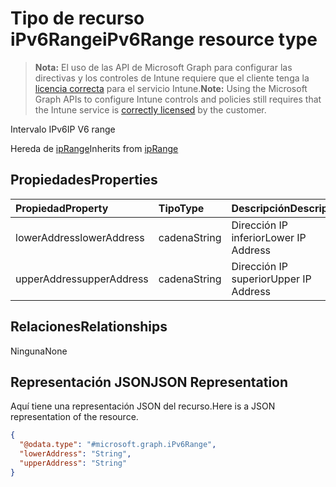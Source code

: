 # <a name="ipv6range-resource-type"></a><span data-ttu-id="ca202-101">Tipo de recurso iPv6Range</span><span class="sxs-lookup"><span data-stu-id="ca202-101">iPv6Range resource type</span></span>

> <span data-ttu-id="ca202-102">**Nota:** El uso de las API de Microsoft Graph para configurar las directivas y los controles de Intune requiere que el cliente tenga la [licencia correcta](https://go.microsoft.com/fwlink/?linkid=839381) para el servicio Intune.</span><span class="sxs-lookup"><span data-stu-id="ca202-102">**Note:** Using the Microsoft Graph APIs to configure Intune controls and policies still requires that the Intune service is [correctly licensed](https://go.microsoft.com/fwlink/?linkid=839381) by the customer.</span></span>

<span data-ttu-id="ca202-103">Intervalo IPv6</span><span class="sxs-lookup"><span data-stu-id="ca202-103">IP V6 range</span></span>

<span data-ttu-id="ca202-104">Hereda de [ipRange](../resources/intune_mam_iprange.md)</span><span class="sxs-lookup"><span data-stu-id="ca202-104">Inherits from [ipRange](../resources/intune_mam_iprange.md)</span></span>

## <a name="properties"></a><span data-ttu-id="ca202-105">Propiedades</span><span class="sxs-lookup"><span data-stu-id="ca202-105">Properties</span></span>
|<span data-ttu-id="ca202-106">Propiedad</span><span class="sxs-lookup"><span data-stu-id="ca202-106">Property</span></span>|<span data-ttu-id="ca202-107">Tipo</span><span class="sxs-lookup"><span data-stu-id="ca202-107">Type</span></span>|<span data-ttu-id="ca202-108">Descripción</span><span class="sxs-lookup"><span data-stu-id="ca202-108">Description</span></span>|
|:---|:---|:---|
|<span data-ttu-id="ca202-109">lowerAddress</span><span class="sxs-lookup"><span data-stu-id="ca202-109">lowerAddress</span></span>|<span data-ttu-id="ca202-110">cadena</span><span class="sxs-lookup"><span data-stu-id="ca202-110">String</span></span>|<span data-ttu-id="ca202-111">Dirección IP inferior</span><span class="sxs-lookup"><span data-stu-id="ca202-111">Lower IP Address</span></span>|
|<span data-ttu-id="ca202-112">upperAddress</span><span class="sxs-lookup"><span data-stu-id="ca202-112">upperAddress</span></span>|<span data-ttu-id="ca202-113">cadena</span><span class="sxs-lookup"><span data-stu-id="ca202-113">String</span></span>|<span data-ttu-id="ca202-114">Dirección IP superior</span><span class="sxs-lookup"><span data-stu-id="ca202-114">Upper IP Address</span></span>|

## <a name="relationships"></a><span data-ttu-id="ca202-115">Relaciones</span><span class="sxs-lookup"><span data-stu-id="ca202-115">Relationships</span></span>
<span data-ttu-id="ca202-116">Ninguna</span><span class="sxs-lookup"><span data-stu-id="ca202-116">None</span></span>
## <a name="json-representation"></a><span data-ttu-id="ca202-117">Representación JSON</span><span class="sxs-lookup"><span data-stu-id="ca202-117">JSON Representation</span></span>
<span data-ttu-id="ca202-118">Aquí tiene una representación JSON del recurso.</span><span class="sxs-lookup"><span data-stu-id="ca202-118">Here is a JSON representation of the resource.</span></span>
<!--{
  "blockType": "resource",
  "@odata.type": "microsoft.graph.iPv6Range"
}-->
``` json
{
  "@odata.type": "#microsoft.graph.iPv6Range",
  "lowerAddress": "String",
  "upperAddress": "String"
}
```








